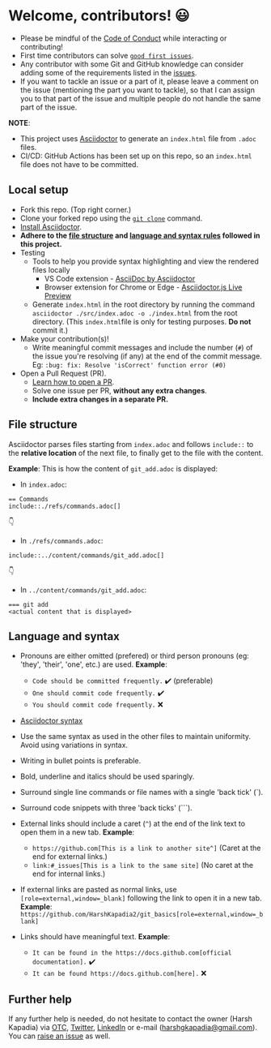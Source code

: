 # Welcome, contributors! :smiley:

- Please be mindful of the [Code of Conduct](https://github.com/HarshKapadia2/git_basics/blob/master/CODE_OF_CONDUCT.md) while interacting or contributing!
- First time contributors can solve [`good first issues`](https://github.com/HarshKapadia2/git_basics/issues?q=is%3Aopen+is%3Aissue+label%3A%22good+first+issue%22).
- Any contributor with some Git and GitHub knowledge can consider adding some of the requirements listed in the [issues](https://github.com/HarshKapadia2/git_basics/issues).
- If you want to tackle an issue or a part of it, please leave a comment on the issue (mentioning the part you want to tackle), so that I can assign you to that part of the issue and multiple people do not handle the same part of the issue.

**NOTE**:
- This project uses [Asciidoctor](https://asciidoctor.org/) to generate an `index.html` file from `.adoc` files.
- CI/CD: GitHub Actions has been set up on this repo, so an `index.html` file does not have to be committed.

## Local setup

- Fork this repo. (Top right corner.)
- Clone your forked repo using the [`git clone`](https://harshkapadia2.github.io/git_basics/#_git_clone) command.
- [Install Asciidoctor](https://asciidoctor.org/#installation).
- **Adhere to the [file structure](#file-structure) and [language and syntax rules](#language-and-syntax) followed in this project.**
- Testing
	- Tools to help you provide syntax highlighting and view the rendered files locally
		- VS Code extension - [AsciiDoc by Asciidoctor](https://marketplace.visualstudio.com/items?itemName=asciidoctor.asciidoctor-vscode)
		- Browser extension for Chrome or Edge - [Asciidoctor.js Live Preview](https://chrome.google.com/webstore/detail/asciidoctorjs-live-previe/iaalpfgpbocpdfblpnhhgllgbdbchmia)
	- Generate `index.html` in the root directory by running the command `asciidoctor ./src/index.adoc -o ./index.html` from the root directory. (This `index.html`file is only for testing purposes. **Do not** commit it.)
- Make your contribution(s)!
	- Write meaningful commit messages and include the number (`#`) of the issue you're resolving (if any) at the end of the commit message. Eg: `:bug: fix: Resolve 'isCorrect' function error (#0)`
- Open a Pull Request (PR).
	- [Learn how to open a PR](https://github.com/firstcontributions/first-contributions).
	- Solve one issue per PR, **without any extra changes**.
	- **Include extra changes in a separate PR.**

## File structure

Asciidoctor parses files starting from `index.adoc` and follows `include::` to the **relative location** of the next file, to finally get to the file with the content.

**Example**:
This is how the content of `git_add.adoc` is displayed:

- In `index.adoc`:

 ```
== Commands
include::./refs/commands.adoc[]
```

:point_down:

- In `./refs/commands.adoc`:

 ```
include::../content/commands/git_add.adoc[]
```

:point_down:

- In `../content/commands/git_add.adoc`:

 ```
=== git add
<actual content that is displayed>
```

## Language and syntax

- Pronouns are either omitted (prefered) or third person pronouns (eg: 'they', 'their', 'one', etc.) are used.
 **Example**:
 
	- `Code should be committed frequently.` :heavy_check_mark: (preferable)
	- `One should commit code frequently.` :heavy_check_mark:
	- `You should commit code frequently.` :x:

- [Asciidoctor syntax](https://asciidoctor.org/docs/asciidoc-syntax-quick-reference/) 
- Use the same syntax as used in the other files to maintain uniformity. Avoid using variations in syntax.
- Writing in bullet points is preferable.
- Bold, underline and italics should be used sparingly.
- Surround single line commands or file names with a single 'back tick' (`).
- Surround code snippets with three 'back ticks' (```).
- External links should include a caret (`^`) at the end of the link text to open them in a new tab.
 **Example**:
	- `https://github.com[This is a link to another site^]` (Caret at the end for external links.)
	- `link:#_issues[This is a link to the same site]` (No caret at the end for internal links.)
- If external links are pasted as normal links, use `[role=external,window=_blank]` following the link to open it in a new tab. **Example**: `https://github.com/HarshKapadia2/git_basics[role=external,window=_blank]`
- Links should have meaningful text.
 **Example**:

	- `It can be found in the https://docs.github.com[official documentation].` :heavy_check_mark:
	- `It can be found https://docs.github.com[here].` :x:

## Further help

If any further help is needed, do not hesitate to contact the owner (Harsh Kapadia) via [OTC](https://otc.zulipchat.com), [Twitter](https://twitter.com/harshgkapadia), [LinkedIn](https://www.linkedin.com/in/harshgkapadia/) or e-mail (harshgkapadia@gmail.com). You can [raise an issue](https://github.com/HarshKapadia2/git_basics/issues) as well.
